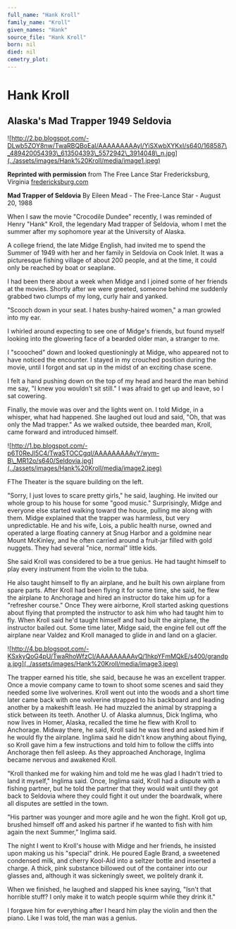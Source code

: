 ```yaml
---
full_name: "Hank Kroll"
family_name: "Kroll"
given_names: "Hank"
source_file: "Hank Kroll"
born: nil
died: nil
cemetry_plot: 
---
```

# Hank Kroll

## Alaska's Mad Trapper 1949 Seldovia

![http://2.bp.blogspot.com/-DLwb5ZOY8nw/TwaRBQBoEaI/AAAAAAAAAyI/YiSXwbXYKxI/s640/168587\_489420054393\_613504393\_5572942\_3914048\_n.jpg](../assets/images/Hank%20Kroll/media/image1.jpeg)

**Reprinted with permission** from The Free Lance Star Fredericksburg,
Virginia [fredericksburg.com](http://fredericksburg.com/)  
  
**Mad Trapper of Seldovia** By Eileen Mead - The Free-Lance Star -
August 20, 1988  
  
When I saw the movie "Crocodile Dundee" recently, I was reminded of
Henry "Hank" Kroll, the legendary Mad trapper of Seldovia, whom I met
the summer after my sophomore year at the University of Alaska.  
  
A college friend, the late Midge English, had invited me to spend the
Summer of 1949 with her and her family in Seldovia on Cook Inlet. It was
a picturesque fishing village of about 200 people, and at the time, it
could only be reached by boat or seaplane.  
  
I had been there about a week when Midge and I joined some of her
friends at the movies. Shortly after we were greeted, someone behind me
suddenly grabbed two clumps of my long, curly hair and yanked.  
  
"Scooch down in your seat. I hates bushy-haired women," a man growled
into my ear.  
  
I whirled around expecting to see one of Midge's friends, but found
myself looking into the glowering face of a bearded older man, a
stranger to me.  
  
I "scooched" down and looked questioningly at Midge, who appeared not to
have noticed the encounter. I stayed in my crouched position during the
movie, until I forgot and sat up in the midst of an exciting chase
scene.  
  
I felt a hand pushing down on the top of my head and heard the man
behind me say, "I knew you wouldn't sit still." I was afraid to get up
and leave, so I sat cowering.  
  
Finally, the movie was over and the lights went on. I told Midge, in a
whisper, what had happened. She laughed out loud and said, "Oh, that was
only the Mad trapper." As we walked outside, thee bearded man, Kroll,
came forward and introduced himself.             

![http://1.bp.blogspot.com/-p6T0ReJl5C4/TwaSTOCCgqI/AAAAAAAAAyY/wym-B\_MR12o/s640/Seldovia.jpg](../assets/images/Hank%20Kroll/media/image2.jpeg)

FThe Theater is the square building on the left.

"Sorry, I just loves to scare pretty girls," he said, laughing. He
invited our whole group to his house for some "good music."
Surprisingly, Midge and everyone else started walking toward the house,
pulling me along with them. Midge explained that the trapper was
harmless, but very unpredictable. He and his wife, Lois, a public health
nurse, owned and operated a large floating cannery at Snug Harbor and a
goldmine near Mount McKinley, and he often carried around a fruit-jar
filled with gold nuggets. They had several "nice, normal" little kids.  
  
She said Kroll was considered to be a true genius. He had taught himself
to play every instrument from the violin to the tuba.  
  
He also taught himself to fly an airplane, and he built his own airplane
from spare parts. After Kroll had been flying it for some time, she
said, he flew the airplane to Anchorage and hired an instructor do take
him up for a "refresher course." Once They were airborne, Kroll started
asking questions about flying that prompted the instructor to ask him
who had taught him to fly. When Kroll said he'd taught himself and had
built the airplane, the instructor bailed out. Some time later, Midge
said, the engine fell out off the airplane near Valdez and Kroll managed
to glide in and land on a glacier.

![http://4.bp.blogspot.com/-KSxkyQoG4pU/TwaRhoWfzCI/AAAAAAAAAyQ/1hkpYFmMQkE/s400/grandpa.jpg](../assets/images/Hank%20Kroll/media/image3.jpeg)

The trapper earned his title, she said, because he was an excellent
trapper. Once a movie company came to town to shoot some scenes and said
they needed some live wolverines. Kroll went out into the woods and a
short time later came back with one wolverine strapped to his backboard
and leading another by a makeshift leash. He had muzzled the animal by
strapping a stick between its teeth. Another U. of Alaska alumnus, Dick
Inglima, who now lives in Homer, Alaska, recalled the time he flew with
Kroll to Anchorage. Midway there, he said, Kroll said he was tired and
asked him if he would fly the airplane. Inglima said he didn't know
anything about flying, so Kroll gave him a few instructions and told him
to follow the cliffs into Anchorage then fell asleep. As they approached
Anchorage, Inglima became nervous and awakened Kroll.  
  
  
"Kroll thanked me for waking him and told me he was glad I hadn't tried
to land it myself," Inglima said. Once, Inglima said, Kroll had a
dispute with a fishing partner, but he told the partner that they would
wait until they got back to Seldovia where they could fight it out under
the boardwalk, where all disputes are settled in the town.

"His partner was younger and more agile and he won the fight. Kroll got
up, brushed himself off and asked his partner if he wanted to fish with
him again the next Summer," Inglima said.  
  
The night I went to Kroll's house with Midge and her friends, he
insisted upon making us his "special" drink. He poured Eagle Brand, a
sweetened condensed milk, and cherry Kool-Aid into a seltzer bottle and
inserted a charge. A thick, pink substance billowed out of the container
into our glasses and, although it was sickeningly sweet, we politely
drank it.  
  
When we finished, he laughed and slapped his knee saying, "Isn't that
horrible stuff? I only make it to watch people squirm while they drink
it."  
  
I forgave him for everything after I heard him play the violin and then
the piano. Like I was told, the man was a genius.
